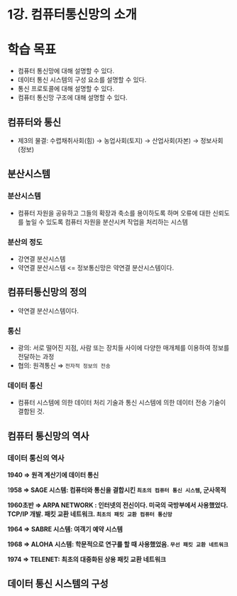 # 1강. 컴퓨터통신망의 소개

# 학습 목표

- 컴퓨터 통신망에 대해 설명할 수 있다.
- 데이터 통신 시스템의 구성 요소를 설명할 수 있다.
- 통신 프로토콜에 대해 설명할 수 있다.
- 컴퓨터 통신망 구조에 대해 설명할 수 있다.

## 컴퓨터와 통신

- 제3의 물결: 수렵채취사회(힘) → 농업사회(토지) → 산업사회(자본) → 정보사회(정보)

## 분산시스템

### 분산시스템

- 컴퓨터 자원을 공유하고 그들의 확장과 축소를 용이하도록 하며 오류에 대한 신뢰도를 높일 수 있도록 컴퓨터 자원을 분산시켜 작업을 처리하는 시스템

### 분산의 정도

- 강연결 분산시스템
- 약연결 분산시스템 <= 정보통신망은 약연결 분산시스템이다.
## 컴퓨터통신망의 정의

- 약연결 분산시스템이다.

### 통신

- 광의: 서로 떨어진 지점, 사람 또는 장치들 사이에 다양한 매개체를 이용하여 정보를 전달하는 과정
- 협의: 원격통신 ⇒ `전자적 정보의 전송`

### 데이터 통신

- 컴퓨터 시스템에 의한 데이터 처리 기술과 통신 시스템에 의한 데이터 전송 기술이 결합된 것.

## 컴퓨터 통신망의 역사

### 데이터 통신의 역사

**1940 ⇒ 원격 계산기에 데이터 통신**

1**958 ⇒ SAGE 시스템: 컴퓨터와 통신을 결합시킨 `최초의 컴퓨터 통신 시스템`, 군사목적**

**1960초반 ⇒ ARPA NETWORK : 인터넷의 전신이다. 미국의 국방부에서 사용했었다. TCP/IP 개발. 패킷 교환 네트워크. `최초의 패킷 교환 컴퓨터 통신망`**

**1964 ⇒ SABRE 시스템: 여객기 예약 시스템**

**1968 ⇒ ALOHA 시스템: 학문적으로 연구를 할 때 사용했었음. `무선 패킷 교환 네트워크`**

**1974 ⇒ TELENET: 최초의 대중화된 상용 패킷 교환 네트워크**

## 데이터 통신 시스템의 구성